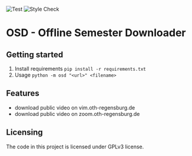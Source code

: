 ![Test](https://github.com/bbenno/offline-semester-downloader/workflows/Python%20tester/badge.svg)
![Style Check](https://github.com/bbenno/offline-semester-downloader/workflows/Python%20style%20checker/badge.svg)

# OSD - Offline Semester Downloader

## Getting started

1. Install requirements
    `pip install -r requirements.txt`
2. Usage
    `python -m osd "<url>" <filename>`

## Features

* download public video on vim.oth-regensburg.de
* download public video on zoom.oth-regensburg.de

## Licensing

The code in this project is licensed under GPLv3 license.
